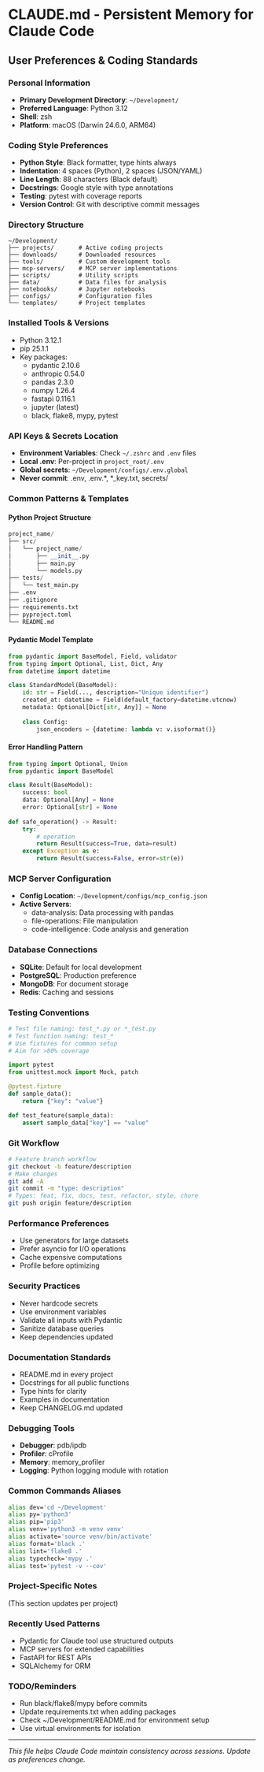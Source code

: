 # CLAUDE.md - Persistent Memory for Claude Code

## User Preferences & Coding Standards

### Personal Information
- **Primary Development Directory**: `~/Development/`
- **Preferred Language**: Python 3.12
- **Shell**: zsh
- **Platform**: macOS (Darwin 24.6.0, ARM64)

### Coding Style Preferences
- **Python Style**: Black formatter, type hints always
- **Indentation**: 4 spaces (Python), 2 spaces (JSON/YAML)
- **Line Length**: 88 characters (Black default)
- **Docstrings**: Google style with type annotations
- **Testing**: pytest with coverage reports
- **Version Control**: Git with descriptive commit messages

### Directory Structure
```
~/Development/
├── projects/       # Active coding projects
├── downloads/      # Downloaded resources
├── tools/          # Custom development tools
├── mcp-servers/    # MCP server implementations
├── scripts/        # Utility scripts
├── data/           # Data files for analysis
├── notebooks/      # Jupyter notebooks
├── configs/        # Configuration files
└── templates/      # Project templates
```

### Installed Tools & Versions
- Python 3.12.1
- pip 25.1.1
- Key packages:
  - pydantic 2.10.6
  - anthropic 0.54.0
  - pandas 2.3.0
  - numpy 1.26.4
  - fastapi 0.116.1
  - jupyter (latest)
  - black, flake8, mypy, pytest

### API Keys & Secrets Location
- **Environment Variables**: Check `~/.zshrc` and `.env` files
- **Local .env**: Per-project in `project_root/.env`
- **Global secrets**: `~/Development/configs/.env.global`
- **Never commit**: .env, .env.*, *_key.txt, secrets/

### Common Patterns & Templates

#### Python Project Structure
```python
project_name/
├── src/
│   └── project_name/
│       ├── __init__.py
│       ├── main.py
│       └── models.py
├── tests/
│   └── test_main.py
├── .env
├── .gitignore
├── requirements.txt
├── pyproject.toml
└── README.md
```

#### Pydantic Model Template
```python
from pydantic import BaseModel, Field, validator
from typing import Optional, List, Dict, Any
from datetime import datetime

class StandardModel(BaseModel):
    id: str = Field(..., description="Unique identifier")
    created_at: datetime = Field(default_factory=datetime.utcnow)
    metadata: Optional[Dict[str, Any]] = None
    
    class Config:
        json_encoders = {datetime: lambda v: v.isoformat()}
```

#### Error Handling Pattern
```python
from typing import Optional, Union
from pydantic import BaseModel

class Result(BaseModel):
    success: bool
    data: Optional[Any] = None
    error: Optional[str] = None
    
def safe_operation() -> Result:
    try:
        # operation
        return Result(success=True, data=result)
    except Exception as e:
        return Result(success=False, error=str(e))
```

### MCP Server Configuration
- **Config Location**: `~/Development/configs/mcp_config.json`
- **Active Servers**:
  - data-analysis: Data processing with pandas
  - file-operations: File manipulation
  - code-intelligence: Code analysis and generation

### Database Connections
- **SQLite**: Default for local development
- **PostgreSQL**: Production preference
- **MongoDB**: For document storage
- **Redis**: Caching and sessions

### Testing Conventions
```python
# Test file naming: test_*.py or *_test.py
# Test function naming: test_*
# Use fixtures for common setup
# Aim for >80% coverage

import pytest
from unittest.mock import Mock, patch

@pytest.fixture
def sample_data():
    return {"key": "value"}

def test_feature(sample_data):
    assert sample_data["key"] == "value"
```

### Git Workflow
```bash
# Feature branch workflow
git checkout -b feature/description
# Make changes
git add -A
git commit -m "type: description"
# Types: feat, fix, docs, test, refactor, style, chore
git push origin feature/description
```

### Performance Preferences
- Use generators for large datasets
- Prefer asyncio for I/O operations
- Cache expensive computations
- Profile before optimizing

### Security Practices
- Never hardcode secrets
- Use environment variables
- Validate all inputs with Pydantic
- Sanitize database queries
- Keep dependencies updated

### Documentation Standards
- README.md in every project
- Docstrings for all public functions
- Type hints for clarity
- Examples in documentation
- Keep CHANGELOG.md updated

### Debugging Tools
- **Debugger**: pdb/ipdb
- **Profiler**: cProfile
- **Memory**: memory_profiler
- **Logging**: Python logging module with rotation

### Common Commands Aliases
```bash
alias dev='cd ~/Development'
alias py='python3'
alias pip='pip3'
alias venv='python3 -m venv venv'
alias activate='source venv/bin/activate'
alias format='black .'
alias lint='flake8 .'
alias typecheck='mypy .'
alias test='pytest -v --cov'
```

### Project-Specific Notes
(This section updates per project)

### Recently Used Patterns
- Pydantic for Claude tool use structured outputs
- MCP servers for extended capabilities
- FastAPI for REST APIs
- SQLAlchemy for ORM

### TODO/Reminders
- Run black/flake8/mypy before commits
- Update requirements.txt when adding packages
- Check ~/Development/README.md for environment setup
- Use virtual environments for isolation

---
*This file helps Claude Code maintain consistency across sessions. Update as preferences change.*